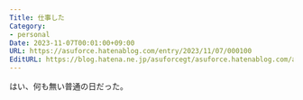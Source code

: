 ```yaml
---
Title: 仕事した
Category:
- personal
Date: 2023-11-07T00:01:00+09:00
URL: https://asuforce.hatenablog.com/entry/2023/11/07/000100
EditURL: https://blog.hatena.ne.jp/asuforcegt/asuforce.hatenablog.com/atom/entry/6801883189056918842
---
```


はい、何も無い普通の日だった。

